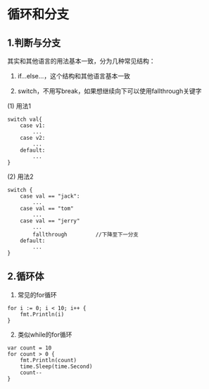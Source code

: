 # 循环和分支

## 1.判断与分支
其实和其他语言的用法基本一致，分为几种常见结构：
1. if...else...，这个结构和其他语言基本一致

2. switch，不用写break，如果想继续向下可以使用fallthrough关键字

(1) 用法1
```
switch val{
    case v1:
        ...
    case v2:
        ...
    default:
        ...
}
```
(2) 用法2
```
switch {
    case val == "jack":
        ...
    case val == "tom"
        ...
    case val == "jerry"
        ...
        fallthrough         //下降至下一分支
    default:
        ...
}
```
## 2.循环体

1. 常见的for循环
```
for i := 0; i < 10; i++ {
    fmt.Println(i)
}
```

2. 类似while的for循环
```
var count = 10
for count > 0 {
    fmt.Println(count)
    time.Sleep(time.Second)
    count--
}
```